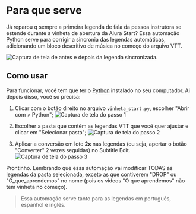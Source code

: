 
# Para que serve

Já reparou q sempre a primeira legenda de fala da pessoa instrutora se estende durante a vinheta de abertura da Alura Start? Essa automação Python serve para corrigir a sincronia das legendas automáticas, adicionando um bloco descritivo de música no começo do arquivo VTT.

![Captura de tela de antes e depois da legenda sincronizada.](https://github.com/user-attachments/assets/3f8761be-0920-4822-804d-556ad51ad6b7)

## Como usar

Para funcionar, você tem que ter o [Python](https://www.python.org/downloads/) instalado no seu computador. Ai depois disso, você só precisa:

1. Clicar com o botão direito no arquivo `vinheta_start.py`, escolher "Abrir com > Python";
![Captura de tela do passo 1](https://github.com/user-attachments/assets/b2b87d13-78bd-4e1d-bea9-63107f8b2d99)

2. Escolher a pasta que contém as legendas VTT que você quer ajustar e clicar em "Selecionar pasta";
![Captura de tela do passo 2](https://github.com/user-attachments/assets/2cdfee11-5663-4b64-967c-a0966ffad91f)

3. Aplicar a conversão em lote **2x** nas legendas (ou seja, apertar o botão "Converter" 2 vezes seguidas) no Subtitle Edit.
![Captura de tela do passo 3](https://github.com/user-attachments/assets/c19ca215-5b09-4fcf-9635-e7170b89b292)

Prontinho. Lembrando que essa automação vai modificar TODAS as legendas da pasta selecionada, exceto as que contiverem "DROP" ou "O_que_aprendemos" no nome (pois os vídeos "O que aprendemos" não tem vinheta no começo).

> Essa automação serve tanto para as legendas em português, espanhol e inglês.
